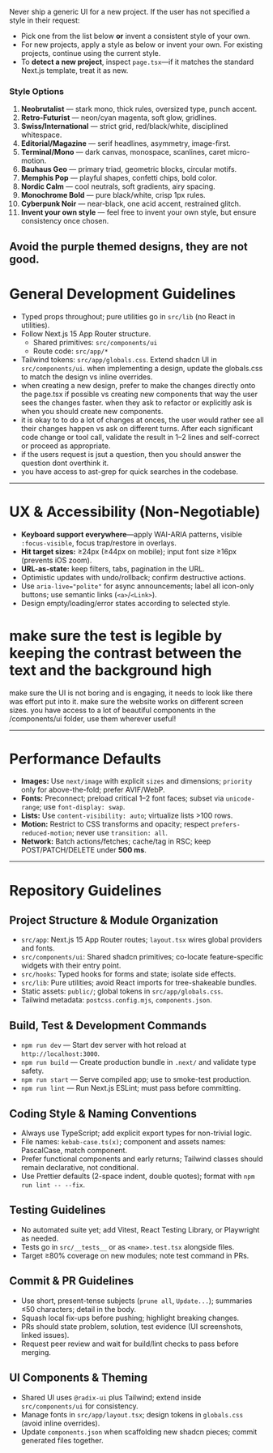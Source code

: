 Never ship a generic UI for a new project. If the user has not specified a style in their request:

- Pick one from the list below **or** invent a consistent style of your own.
- For new projects, apply a style as below or invent your own. For existing projects, continue using the current style.
- To **detect a new project**, inspect `page.tsx`—if it matches the standard Next.js template, treat it as new.

### Style Options

1. **Neobrutalist** — stark mono, thick rules, oversized type, punch accent.
2. **Retro-Futurist** — neon/cyan magenta, soft glow, gridlines.
3. **Swiss/International** — strict grid, red/black/white, disciplined whitespace.
4. **Editorial/Magazine** — serif headlines, asymmetry, image-first.
5. **Terminal/Mono** — dark canvas, monospace, scanlines, caret micro-motion.
6. **Bauhaus Geo** — primary triad, geometric blocks, circular motifs.
7. **Memphis Pop** — playful shapes, confetti chips, bold color.
8. **Nordic Calm** — cool neutrals, soft gradients, airy spacing.
9. **Monochrome Bold** — pure black/white, crisp 1px rules.
10. **Cyberpunk Noir** — near-black, one acid accent, restrained glitch.
11. **Invent your own style** — feel free to invent your own style, but ensure consistency once chosen.

## Avoid the purple themed designs, they are not good.

# General Development Guidelines

- Typed props throughout; pure utilities go in `src/lib` (no React in utilities).
- Follow Next.js 15 App Router structure.
  - Shared primitives: `src/components/ui`
  - Route code: `src/app/*`
- Tailwind tokens: `src/app/globals.css`. Extend shadcn UI in `src/components/ui`. when implementing a design, update the globals.css to match the design vs inline overrides.
- when creating a new design, prefer to make the changes directly onto the page.tsx if possible vs creating new components that way the user sees the changes faster. when they ask to refactor or explicitly ask is when you should create new components.
- it is okay to to do a lot of changes at onces, the user would rather see all their changes happen vs ask on different turns.
  After each significant code change or tool call, validate the result in 1–2 lines and self-correct or proceed as appropriate.
- if the users request is jsut a question, then you should answer the question dont overthink it.
- you have access to ast-grep for quick searches in the codebase.

---

# UX & Accessibility (Non-Negotiable)

- **Keyboard support everywhere**—apply WAI-ARIA patterns, visible `:focus-visible`, focus trap/restore in overlays.
- **Hit target sizes:** ≥24px (≥44px on mobile); input font size ≥16px (prevents iOS zoom).
- **URL-as-state:** keep filters, tabs, pagination in the URL.
- Optimistic updates with undo/rollback; confirm destructive actions.
- Use `aria-live="polite"` for async announcements; label all icon-only buttons; use semantic links (`<a>`/`<Link>`).
- Design empty/loading/error states according to selected style.

# make sure the test is legible by keeping the contrast between the text and the background high
make sure the UI is not boring and is engaging, it needs to look like there was effort put into it.
make sure the website works on different screen sizes.
you have access to a lot of beautiful components in the /components/ui folder, use them wherever useful!


---

# Performance Defaults

- **Images:** Use `next/image` with explicit `sizes` and dimensions; `priority` only for above-the-fold; prefer AVIF/WebP.
- **Fonts:** Preconnect; preload critical 1–2 font faces; subset via `unicode-range`; use `font-display: swap`.
- **Lists:** Use `content-visibility: auto`; virtualize lists >100 rows.
- **Motion:** Restrict to CSS transforms and opacity; respect `prefers-reduced-motion`; never use `transition: all`.
- **Network:** Batch actions/fetches; cache/tag in RSC; keep POST/PATCH/DELETE under **500 ms**.

---

# Repository Guidelines

## Project Structure & Module Organization

- `src/app`: Next.js 15 App Router routes; `layout.tsx` wires global providers and fonts.
- `src/components/ui`: Shared shadcn primitives; co-locate feature-specific widgets with their entry point.
- `src/hooks`: Typed hooks for forms and state; isolate side effects.
- `src/lib`: Pure utilities; avoid React imports for tree-shakeable bundles.
- Static assets: `public/`; global tokens in `src/app/globals.css`.
- Tailwind metadata: `postcss.config.mjs`, `components.json`.

## Build, Test & Development Commands

- `npm run dev` — Start dev server with hot reload at `http://localhost:3000`.
- `npm run build` — Create production bundle in `.next/` and validate type safety.
- `npm run start` — Serve compiled app; use to smoke-test production.
- `npm run lint` — Run Next.js ESLint; must pass before committing.

## Coding Style & Naming Conventions

- Always use TypeScript; add explicit export types for non-trivial logic.
- File names: `kebab-case.ts(x)`; component and assets names: PascalCase, match component.
- Prefer functional components and early returns; Tailwind classes should remain declarative, not conditional.
- Use Prettier defaults (2-space indent, double quotes); format with `npm run lint -- --fix`.

## Testing Guidelines

- No automated suite yet; add Vitest, React Testing Library, or Playwright as needed.
- Tests go in `src/__tests__` or as `<name>.test.tsx` alongside files.
- Target ≥80% coverage on new modules; note test command in PRs.

## Commit & PR Guidelines

- Use short, present-tense subjects (`prune all`, `Update...`); summaries ≤50 characters; detail in the body.
- Squash local fix-ups before pushing; highlight breaking changes.
- PRs should state problem, solution, test evidence (UI screenshots, linked issues).
- Request peer review and wait for build/lint checks to pass before merging.

## UI Components & Theming

- Shared UI uses `@radix-ui` plus Tailwind; extend inside `src/components/ui` for consistency.
- Manage fonts in `src/app/layout.tsx`; design tokens in `globals.css` (avoid inline overrides).
- Update `components.json` when scaffolding new shadcn pieces; commit generated files together.

